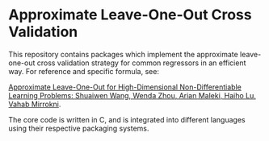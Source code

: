 # Approximate Leave-One-Out Cross Validation

This repository contains packages which implement the approximate leave-one-out
cross validation strategy for common regressors in an efficient way. For reference
and specific formula, see:

[Approximate Leave-One-Out for High-Dimensional Non-Differentiable Learning Problems: Shuaiwen Wang, Wenda Zhou, Arian Maleki, Haiho Lu, Vahab Mirrokni](https://arxiv.org/abs/1810.02716).

The core code is written in C, and is integrated into different languages
using their respective packaging systems.
